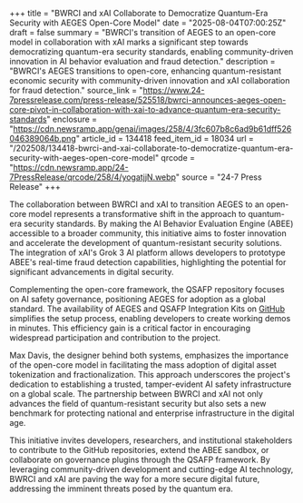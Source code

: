 +++
title = "BWRCI and xAI Collaborate to Democratize Quantum-Era Security with AEGES Open-Core Model"
date = "2025-08-04T07:00:25Z"
draft = false
summary = "BWRCI's transition of AEGES to an open-core model in collaboration with xAI marks a significant step towards democratizing quantum-era security standards, enabling community-driven innovation in AI behavior evaluation and fraud detection."
description = "BWRCI's AEGES transitions to open-core, enhancing quantum-resistant economic security with community-driven innovation and xAI collaboration for fraud detection."
source_link = "https://www.24-7pressrelease.com/press-release/525518/bwrci-announces-aeges-open-core-pivot-in-collaboration-with-xai-to-advance-quantum-era-security-standards"
enclosure = "https://cdn.newsramp.app/genai/images/258/4/3fc607b8c6ad9b61dff526046389064b.png"
article_id = 134418
feed_item_id = 18034
url = "/202508/134418-bwrci-and-xai-collaborate-to-democratize-quantum-era-security-with-aeges-open-core-model"
qrcode = "https://cdn.newsramp.app/24-7PressRelease/qrcode/258/4/yogatjjN.webp"
source = "24-7 Press Release"
+++

<p>The collaboration between BWRCI and xAI to transition AEGES to an open-core model represents a transformative shift in the approach to quantum-era security standards. By making the AI Behavior Evaluation Engine (ABEE) accessible to a broader community, this initiative aims to foster innovation and accelerate the development of quantum-resistant security solutions. The integration of xAI's Grok 3 AI platform allows developers to prototype ABEE's real-time fraud detection capabilities, highlighting the potential for significant advancements in digital security.</p><p>Complementing the open-core framework, the QSAFP repository focuses on AI safety governance, positioning AEGES for adoption as a global standard. The availability of AEGES and QSAFP Integration Kits on <a href='https://github.com' rel='nofollow' target='_blank'>GitHub</a> simplifies the setup process, enabling developers to create working demos in minutes. This efficiency gain is a critical factor in encouraging widespread participation and contribution to the project.</p><p>Max Davis, the designer behind both systems, emphasizes the importance of the open-core model in facilitating the mass adoption of digital asset tokenization and fractionalization. This approach underscores the project's dedication to establishing a trusted, tamper-evident AI safety infrastructure on a global scale. The partnership between BWRCI and xAI not only advances the field of quantum-resistant security but also sets a new benchmark for protecting national and enterprise infrastructure in the digital age.</p><p>This initiative invites developers, researchers, and institutional stakeholders to contribute to the GitHub repositories, extend the ABEE sandbox, or collaborate on governance plugins through the QSAFP framework. By leveraging community-driven development and cutting-edge AI technology, BWRCI and xAI are paving the way for a more secure digital future, addressing the imminent threats posed by the quantum era.</p>